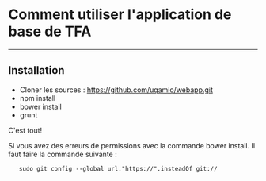 # Comment utiliser l'application de base de TFA
---

## Installation
- Cloner les sources : https://github.com/uqamio/webapp.git
- npm install
- bower install
- grunt

C'est tout!

Si vous avez des erreurs de permissions avec la commande bower install. Il faut faire la commande suivante : 

```
   sudo git config --global url."https://".insteadOf git://
   
```